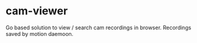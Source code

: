 # cam-viewer
Go based solution to view / search cam recordings in browser. Recordings saved by motion daemoon.
